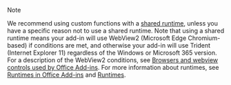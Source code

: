 >[!NOTE]
> We recommend using custom functions with a [shared runtime](../testing/runtimes.md#shared-runtime), unless you have a specific reason not to use a shared runtime. Note that using a shared runtime means your add-in will use WebView2 (Microsoft Edge Chromium-based) if conditions are met, and otherwise your add-in will use Trident (Internet Explorer 11) regardless of the Windows or Microsoft 365 version. For a description of the WebView2 conditions, see [Browsers and webview controls used by Office Add-ins](../concepts/browsers-used-by-office-web-add-ins.md). For more information about runtimes, see [Runtimes in Office Add-ins](../testing/runtimes.md) and [Runtimes](/javascript/api/manifest/runtimes).